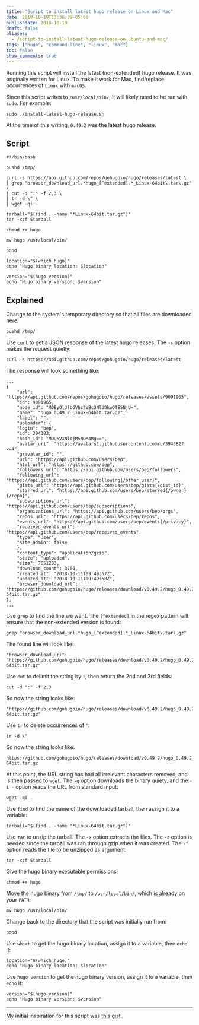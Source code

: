 ```yaml
---
title: "Script to install latest hugo release on Linux and Mac"
date: 2018-10-19T13:36:39-05:00
publishdate: 2018-10-19
draft: false
aliases:
  - /script-to-install-latest-hugo-release-on-ubuntu-and-mac/
tags: ["hugo", "command-line", "linux", "mac"]
toc: false
show_comments: true
---
```


Running this script will install the latest (non-extended) hugo release. It was originally written for Linux. To make it work for Mac, find/replace occurrences of `Linux` with `macOS`.

Since this script writes to `/usr/local/bin/`, it will likely need to be run with `sudo`. For example:

```
sudo ./install-latest-hugo-release.sh
```

At the time of this writing, `0.49.2` was the latest hugo release.

## Script

```
#!/bin/bash

pushd /tmp/

curl -s https://api.github.com/repos/gohugoio/hugo/releases/latest \
| grep "browser_download_url.*hugo_[^extended].*_Linux-64bit\.tar\.gz" \
| cut -d ":" -f 2,3 \
| tr -d \" \
| wget -qi -

tarball="$(find . -name "*Linux-64bit.tar.gz")"
tar -xzf $tarball

chmod +x hugo

mv hugo /usr/local/bin/

popd

location="$(which hugo)"
echo "Hugo binary location: $location"

version="$(hugo version)"
echo "Hugo binary version: $version"
```

## Explained

Change to the system's temporary directory so that all files are downloaded here:

```
pushd /tmp/
```

Use `curl` to get a JSON response of the latest hugo releases. The `-s` option makes the request quietly:

```
curl -s https://api.github.com/repos/gohugoio/hugo/releases/latest
```

The response will look something like:

```
...
{
    "url": "https://api.github.com/repos/gohugoio/hugo/releases/assets/9091965",
    "id": 9091965,
    "node_id": "MDEyOlJlbGVhc2VBc3NldDkwOTE5NjU=",
    "name": "hugo_0.49.2_Linux-64bit.tar.gz",
    "label": "",
    "uploader": {
    "login": "bep",
    "id": 394382,
    "node_id": "MDQ6VXNlcjM5NDM4Mg==",
    "avatar_url": "https://avatars1.githubusercontent.com/u/394382?v=4",
    "gravatar_id": "",
    "url": "https://api.github.com/users/bep",
    "html_url": "https://github.com/bep",
    "followers_url": "https://api.github.com/users/bep/followers",
    "following_url": "https://api.github.com/users/bep/following{/other_user}",
    "gists_url": "https://api.github.com/users/bep/gists{/gist_id}",
    "starred_url": "https://api.github.com/users/bep/starred{/owner}{/repo}",
    "subscriptions_url": "https://api.github.com/users/bep/subscriptions",
    "organizations_url": "https://api.github.com/users/bep/orgs",
    "repos_url": "https://api.github.com/users/bep/repos",
    "events_url": "https://api.github.com/users/bep/events{/privacy}",
    "received_events_url": "https://api.github.com/users/bep/received_events",
    "type": "User",
    "site_admin": false
    },
    "content_type": "application/gzip",
    "state": "uploaded",
    "size": 7651283,
    "download_count": 3760,
    "created_at": "2018-10-11T09:49:57Z",
    "updated_at": "2018-10-11T09:49:58Z",
    "browser_download_url": "https://github.com/gohugoio/hugo/releases/download/v0.49.2/hugo_0.49.2_Linux-64bit.tar.gz"
},
...
```

Use `grep` to find the line we want. The `[^extended]` in the regex pattern will ensure that the non-extended version is found:

```
grep "browser_download_url.*hugo_[^extended].*_Linux-64bit\.tar\.gz"
```

The found line will look like:

```
"browser_download_url": "https://github.com/gohugoio/hugo/releases/download/v0.49.2/hugo_0.49.2_Linux-64bit.tar.gz"
```

Use `cut` to delimit the string by `:`, then return the 2nd and 3rd fields:

```
cut -d ":" -f 2,3
```

So now the string looks like:

```
"https://github.com/gohugoio/hugo/releases/download/v0.49.2/hugo_0.49.2_Linux-64bit.tar.gz"
```

Use `tr` to delete occurrences of `"`:

```
tr -d \"
```

So now the string looks like:

```
https://github.com/gohugoio/hugo/releases/download/v0.49.2/hugo_0.49.2_Linux-64bit.tar.gz
```

At this point, the URL string has had all irrelevant characters removed, and is then passed to `wget`. The `-q` option downloads the binary quiety, and the `-i -` option reads the URL from standard input:

```
wget -qi -
```

Use `find` to find the name of the downloaded tarball, then assign it to a variable:

```
tarball="$(find . -name "*Linux-64bit.tar.gz")"
```

Use `tar` to unzip the tarball. The `-x` option extracts the files. The `-z` option is needed since the tarball was ran through gzip when it was created. The `-f` option reads the file to be unzipped as argument:

```
tar -xzf $tarball
```

Give the hugo binary executable permissions:

```
chmod +x hugo
```

Move the hugo binary from `/tmp/` to `/usr/local/bin/`, which is already on your `PATH`:

```
mv hugo /usr/local/bin/
```

Change back to the directory that the script was initially run from:

```
popd
```

Use `which` to get the hugo binary location, assign it to a variable, then `echo` it:

```
location="$(which hugo)"
echo "Hugo binary location: $location"
```

Use `hugo version` to get the hugo binary version, assign it to a variable, then `echo` it:

```
version="$(hugo version)"
echo "Hugo binary version: $version"
```

---

My initial inspiration for this script was [this gist](https://gist.github.com/steinwaywhw/a4cd19cda655b8249d908261a62687f8).
